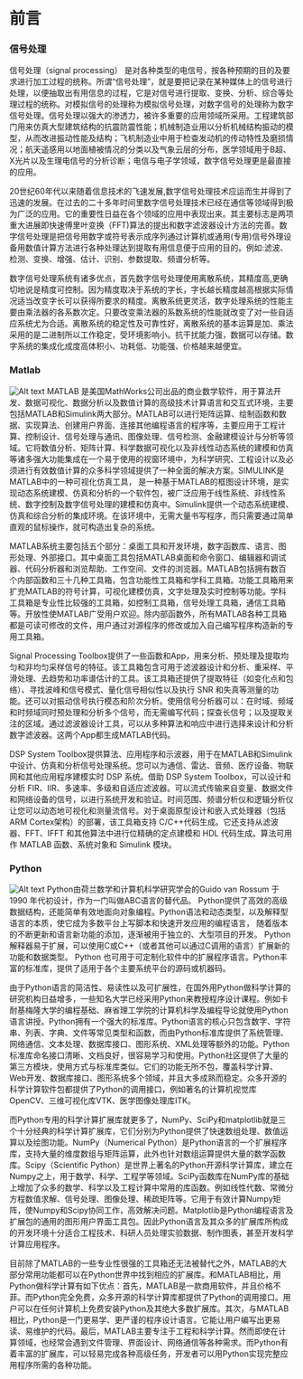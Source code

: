 # 前言

### 信号处理

信号处理（signal processing） 是对各种类型的电信号，按各种预期的目的及要求进行加工过程的统称。所谓“信号处理”，就是要把记录在某种媒体上的信号进行处理，以便抽取出有用信息的过程，它是对信号进行提取、变换、分析、综合等处理过程的统称。对模拟信号的处理称为模拟信号处理，对数字信号的处理称为数字信号处理。信号处理以强大的渗透力，被许多重要的应用领域所采用。工程建筑部门用来仿真大型建筑结构的抗震防震性能；机械制造业用以分析机械结构振动的模型，从而改进振动性能及结构；飞机制造业中用于检查发动机的传动特性及磨损情况；航天遥感用以地面植被情况的分类以及气象云层的分布，医学领域用于B超、X光片以及生理电信号的分析诊断；电信与电子学领域，数字信号处理更是最直接的应用。

20世纪60年代以来随着信息技术的飞速发展,数字信号处理技术应运而生并得到了迅速的发展。在过去的二十多年时间里数字信号处理技术已经在通信等领域得到极为广泛的应用。它的重要性日益在各个领域的应用中表现出来。其主要标志是两项重大进展即快速傅里叶变换（FFT)算法的提出和数字滤波器设计方法的完善。数字信号处理是把信号用数字或符号表示成序列通过计算机或通用(专用)信号外理设备用数值计算方法进行各种处理达到提取有用信息便于应用的目的。例如:滤波、检测、变换、增强、估计、识别、参数提取、频谱分析等。

数字信号处理系统有诸多优点，首先数字信号处理使用离散系统，其精度高,更确切地说是精度可控制。因为精度取决于系统的字长，字长越长精度越高根据实际情况适当改变字长可以获得所要求的精度。离散系统更灵活，数字处理系统的性能主要由乘法器的各系数次定。只要改变乘法器的系数系统的性能就改变了对一些自适应系统尤为合适。离散系统的稳定性及可靠性好，离散系统的基本运算是加、乘法采用的是二进制所以工作稳定，受环境影响小。抗干扰能力强，数据可以存储。数字系统的集成化成度高体积小、功耗低、功能强、价格越来越便宜。

### Matlab

![Alt text](../2-教材Textbook/Source/image-1.png) MATLAB 是美国MathWorks公司出品的商业数学软件，用于算法开发、数据可视化、数据分析以及数值计算的高级技术计算语言和交互式环境，主要包括MATLAB和Simulink两大部分。MATLAB可以进行矩阵运算、绘制函数和数据、实现算法、创建用户界面、连接其他编程语言的程序等，主要应用于工程计算、控制设计、信号处理与通讯、图像处理、信号检测、金融建模设计与分析等领域。它将数值分析、矩阵计算、科学数据可视化以及非线性动态系统的建模和仿真等诸多强大功能集成在一个易于使用的视窗环境中，为科学研究、工程设计以及必须进行有效数值计算的众多科学领域提供了一种全面的解决方案。SIMULINK是MATLAB中的一种可视化仿真工具， 是一种基于MATLAB的框图设计环境，是实现动态系统建模、仿真和分析的一个软件包，被广泛应用于线性系统、非线性系统、数字控制及数字信号处理的建模和仿真中。Simulink提供一个动态系统建模、仿真和综合分析的集成环境。在该环境中，无需大量书写程序，而只需要通过简单直观的鼠标操作，就可构造出复杂的系统。

MATLAB系统主要包括五个部分：桌面工具和开发环境，数字函数库、语言、图形处理、外部接口。其中桌面工具包括MATLAB桌面和命令窗口、编辑器和调试器、代码分析器和浏览帮助、工作空间、文件的浏览器。MATLAB包括拥有数百个内部函数和三十几种工具箱，包含功能性工具箱和学科工具箱。功能工具箱用来扩充MATLAB的符号计算，可视化建模仿真，文字处理及实时控制等功能。学科工具箱是专业性比较强的工具箱，如控制工具箱，信号处理工具箱，通信工具箱等。开放性使MATLAB广受用户欢迎。除内部函数外，所有MATLAB各种工具箱都是可读可修改的文件，用户通过对源程序的修改或加入自己编写程序构造新的专用工具箱。

Signal Processing Toolbox提供了一些函数和App，用来分析、预处理及提取均匀和非均匀采样信号的特征。该工具箱包含可用于滤波器设计和分析、重采样、平滑处理、去趋势和功率谱估计的工具。该工具箱还提供了提取特征（如变化点和包络）、寻找波峰和信号模式、量化信号相似性以及执行 SNR 和失真等测量的功能。还可以对振动信号执行模态和阶次分析。使用信号分析器可以：在时域、频域和时频域同时预处理和分析多个信号，而无需编写代码；探查长信号；以及提取关注的区域。通过滤波器设计工具，可以从多种算法和响应中进行选择来设计和分析数字滤波器。这两个App都生成MATLAB代码。

DSP System Toolbox提供算法、应用程序和示波器，用于在MATLAB和Simulink中设计、仿真和分析信号处理系统。您可以为通信、雷达、音频、医疗设备、物联网和其他应用程序建模实时 DSP 系统。借助 DSP System Toolbox，可以设计和分析 FIR、IIR、多速率、多级和自适应滤波器。可以流式传输来自变量、数据文件和网络设备的信号，以进行系统开发和验证。时间范围、频谱分析仪和逻辑分析仪让您可以动态地可视化和测量流信号。对于桌面原型设计和嵌入式处理器（包括ARM Cortex架构）的部署，该工具箱支持 C/C++代码生成。它还支持从滤波器、FFT、IFFT 和其他算法中进行位精确的定点建模和 HDL 代码生成。算法可用作 MATLAB 函数、系统对象和 Simulink 模块。

### Python

![Alt text](../2-教材Textbook/Source/image-2.png) Python由荷兰数学和计算机科学研究学会的Guido van Rossum 于1990 年代初设计，作为一门叫做ABC语言的替代品。 Python提供了高效的高级数据结构，还能简单有效地面向对象编程。Python语法和动态类型，以及解释型语言的本质，使它成为多数平台上写脚本和快速开发应用的编程语言， 随着版本的不断更新和语言新功能的添加，逐渐被用于独立的、大型项目的开发。 Python解释器易于扩展，可以使用C或C++（或者其他可以通过C调用的语言）扩展新的功能和数据类型。 Python 也可用于可定制化软件中的扩展程序语言。Python丰富的标准库，提供了适用于各个主要系统平台的源码或机器码。

由于Python语言的简洁性、易读性以及可扩展性，在国外用Python做科学计算的研究机构日益增多，一些知名大学已经采用Python来教授程序设计课程。例如卡耐基梅隆大学的编程基础、麻省理工学院的计算机科学及编程导论就使用Python语言讲授。Python拥有一个强大的标准库。Python语言的核心只包含数字、字符串、列表、字典、文件等常见类型和函数，而由Python标准库提供了系统管理、网络通信、文本处理、数据库接口、图形系统、XML处理等额外的功能。Python标准库命名接口清晰、文档良好，很容易学习和使用。Python社区提供了大量的第三方模块，使用方式与标准库类似。它们的功能无所不包，覆盖科学计算、Web开发、数据库接口、图形系统多个领域，并且大多成熟而稳定。众多开源的科学计算软件包都提供了Python的调用接口，例如著名的计算机视觉库OpenCV、三维可视化库VTK、医学图像处理库ITK。

而Python专用的科学计算扩展库就更多了，NumPy、SciPy和matplotlib就是三个十分经典的科学计算扩展库，它们分别为Python提供了快速数组处理、数值运算以及绘图功能。NumPy（Numerical Python）是Python语言的一个扩展程序库，支持大量的维度数组与矩阵运算，此外也针对数组运算提供大量的数学函数库。Scipy（Scientific Python）是世界上著名的Python开源科学计算库，建立在Numpy之上，用于数学、科学、工程学等领域。SciPy函数库在NumPy库的基础上增加了众多的数学、科学以及工程计算中常用的库函数。例如线性代数、常微分方程数值求解、信号处理、图像处理、稀疏矩阵等。它用于有效计算Numpy矩阵，使Numpy和Scipy协同工作，高效解决问题。Matplotlib是Python编程语言及扩展包的通用的图形用户界面工具包。因此Python语言及其众多的扩展库所构成的开发环境十分适合工程技术、科研人员处理实验数据、制作图表，甚至开发科学计算应用程序。

目前除了MATLAB的一些专业性很强的工具箱还无法被替代之外，MATLAB的大部分常用功能都可以在Python世界中找到相应的扩展库。和MATLAB相比，用Python做科学计算有如下优点：首先，MATLAB是一款商用软件，并且价格不菲。而Python完全免费，众多开源的科学计算库都提供了Python的调用接口。用户可以在任何计算机上免费安装Python及其绝大多数扩展库。其次，与MATLAB相比，Python是一门更易学、更严谨的程序设计语言。它能让用户编写出更易读、易维护的代码。最后，MATLAB主要专注于工程和科学计算。然而即使在计算领域，也经常会遇到文件管理、界面设计、网络通信等各种需求。而Python有着丰富的扩展库，可以轻易完成各种高级任务，开发者可以用Python实现完整应用程序所需的各种功能。
